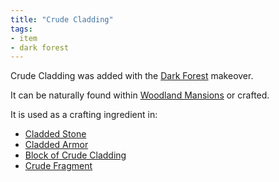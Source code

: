 ```yaml
---
title: "Crude Cladding"
tags:
- item
- dark forest
---
```


Crude Cladding was added with the [Dark Forest](notes/makeover/dark_forest) makeover.

It can be naturally found within [Woodland Mansions](notes/structure/mansion) or crafted.

It is used as a crafting ingredient in:   
- [Cladded Stone](notes/block/cladded_stone)
- [Cladded Armor](notes/item/cladded_armor)
- [Block of Crude Cladding](notes/block/crude_cladding_block)
- [Crude Fragment](notes/item/crude_fragment])